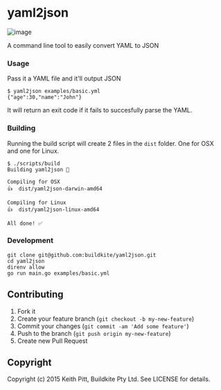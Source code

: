 # yaml2json

![image](http://www.weivo.com/meat_grinder.files/meat_grinder.jpg)

A command line tool to easily convert YAML to JSON

### Usage

Pass it a YAML file and it'll output JSON

```
$ yaml2json examples/basic.yml
{"age":30,"name":"John"}
```

It will return an exit code if it fails to succesfully parse the YAML.

### Building

Running the build script will create 2 files in the `dist` folder. One for OSX and one for Linux.

```
$ ./scripts/build
Building yaml2json 💨

Compiling for OSX
👍  dist/yaml2json-darwin-amd64

Compiling for Linux
👍  dist/yaml2json-linux-amd64

All done! ✅
```

### Development

```
git clone git@github.com:buildkite/yaml2json.git
cd yaml2json
direnv allow
go run main.go examples/basic.yml
```

## Contributing

1. Fork it
2. Create your feature branch (`git checkout -b my-new-feature`)
3. Commit your changes (`git commit -am 'Add some feature'`)
4. Push to the branch (`git push origin my-new-feature`)
5. Create new Pull Request

## Copyright

Copyright (c) 2015 Keith Pitt, Buildkite Pty Ltd. See LICENSE for details.
